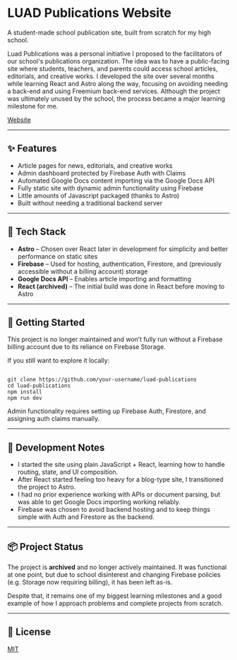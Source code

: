 # LUAD Publications Website

A student-made school publication site, built from scratch for my high school.

Luad Publications was a personal initiative I proposed to the facilitators of our school's publications organization. The idea was to have a public-facing site where students, teachers, and parents could access school articles, editorials, and creative works. I developed the site over several months while learning React and Astro along the way, focusing on avoiding needing a back-end and using Freemium back-end services. Although the project was ultimately unused by the school, the process became a major learning milestone for me.

[Website](https://luad.web.app)

---

## ✨ Features

- Article pages for news, editorials, and creative works
- Admin dashboard protected by Firebase Auth with Claims
- Automated Google Docs content importing via the Google Docs API
- Fully static site with dynamic admin functionality using Firebase
- Little amounts of Javascript packaged (thanks to Astro)
- Built without needing a traditional backend server

---

## 🧰 Tech Stack

- **Astro** – Chosen over React later in development for simplicity and better performance on static sites
- **Firebase** – Used for hosting, authentication, Firestore, and (previously accessible without a billing account) storage
- **Google Docs API** – Enables article importing and formatting
- **React (archived)** – The initial build was done in React before moving to Astro

---

## 🚀 Getting Started

This project is no longer maintained and won’t fully run without a Firebase billing account due to its reliance on Firebase Storage.

If you still want to explore it locally:

<CODE>
git clone https://github.com/your-username/luad-publications
cd luad-publications
npm install
npm run dev
</CODE>

Admin functionality requires setting up Firebase Auth, Firestore, and assigning auth claims manually.

---

## 🧠 Development Notes

- I started the site using plain JavaScript + React, learning how to handle routing, state, and UI composition.
- After React started feeling too heavy for a blog-type site, I transitioned the project to Astro.
- I had no prior experience working with APIs or document parsing, but was able to get Google Docs importing working reliably.
- Firebase was chosen to avoid backend hosting and to keep things simple with Auth and Firestore as the backend.

---

## 📦 Project Status

The project is **archived** and no longer actively maintained. It was functional at one point, but due to school disinterest and changing Firebase policies (e.g. Storage now requiring billing), it has been left as-is.

Despite that, it remains one of my biggest learning milestones and a good example of how I approach problems and complete projects from scratch.

---

## 📜 License

[MIT](LICENSE)
